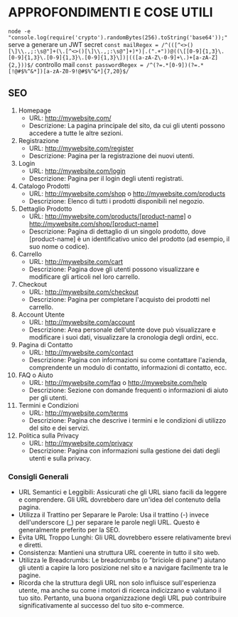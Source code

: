 # APPROFONDIMENTI E COSE UTILI

`node -e "console.log(require('crypto').randomBytes(256).toString('base64'));"` serve a generare un JWT secret
`const mailRegex = /^(([^<>()[\]\\.,;:\s@"]+(\.[^<>()[\]\\.,;:\s@"]+)*)|.(".+"))@((\[[0-9]{1,3}\.[0-9]{1,3}\.[0-9]{1,3}\.[0-9]{1,3}\])|(([a-zA-Z\-0-9]+\.)+[a-zA-Z]{2,}))$/` controllo mail
`const passwordRegex = /^(?=.*[0-9])(?=.*[!@#$%^&*])[a-zA-Z0-9!@#$%^&*]{7,20}$/`

## SEO

1. Homepage
   -  URL: http://mywebsite.com/
   -  Descrizione: La pagina principale del sito, da cui gli utenti possono accedere a tutte le altre sezioni.
2. Registrazione
   -  URL: http://mywebsite.com/register
   -  Descrizione: Pagina per la registrazione dei nuovi utenti.
3. Login
   -  URL: http://mywebsite.com/login
   -  Descrizione: Pagina per il login degli utenti registrati.
4. Catalogo Prodotti
   -  URL: http://mywebsite.com/shop o http://mywebsite.com/products
   -  Descrizione: Elenco di tutti i prodotti disponibili nel negozio.
5. Dettaglio Prodotto
   -  URL: http://mywebsite.com/products/[product-name] o http://mywebsite.com/shop/[product-name]
   -  Descrizione: Pagina di dettaglio di un singolo prodotto, dove [product-name] è un identificativo unico del prodotto (ad esempio, il suo nome o codice).
6. Carrello
   -  URL: http://mywebsite.com/cart
   -  Descrizione: Pagina dove gli utenti possono visualizzare e modificare gli articoli nel loro carrello.
7. Checkout
   -  URL: http://mywebsite.com/checkout
   -  Descrizione: Pagina per completare l'acquisto dei prodotti nel carrello.
8. Account Utente
   -  URL: http://mywebsite.com/account
   -  Descrizione: Area personale dell'utente dove può visualizzare e modificare i suoi dati, visualizzare la cronologia degli ordini, ecc.
9. Pagina di Contatto
   -  URL: http://mywebsite.com/contact
   -  Descrizione: Pagina con informazioni su come contattare l'azienda, comprendente un modulo di contatto, informazioni di contatto, ecc.
10.   FAQ o Aiuto
      -  URL: http://mywebsite.com/faq o http://mywebsite.com/help
      -  Descrizione: Sezione con domande frequenti o informazioni di aiuto per gli utenti.
11.   Termini e Condizioni
      -  URL: http://mywebsite.com/terms
      -  Descrizione: Pagina che descrive i termini e le condizioni di utilizzo del sito e dei servizi.
12.   Politica sulla Privacy
      -  URL: http://mywebsite.com/privacy
      -  Descrizione: Pagina con informazioni sulla gestione dei dati degli utenti e sulla privacy.

### Consigli Generali

-  URL Semantici e Leggibili: Assicurati che gli URL siano facili da leggere e comprendere. Gli URL dovrebbero dare un'idea del contenuto della pagina.
-  Utilizza il Trattino per Separare le Parole: Usa il trattino (-) invece dell'underscore (\_) per separare le parole negli URL. Questo è generalmente preferito per la SEO.
-  Evita URL Troppo Lunghi: Gli URL dovrebbero essere relativamente brevi e diretti.
-  Consistenza: Mantieni una struttura URL coerente in tutto il sito web.
-  Utilizza le Breadcrumbs: Le breadcrumbs (o "briciole di pane") aiutano gli utenti a capire la loro posizione nel sito e a navigare facilmente tra le pagine.
-  Ricorda che la struttura degli URL non solo influisce sull'esperienza utente, ma anche su come i motori di ricerca indicizzano e valutano il tuo sito. Pertanto, una buona organizzazione degli URL può contribuire significativamente al successo del tuo sito e-commerce.
